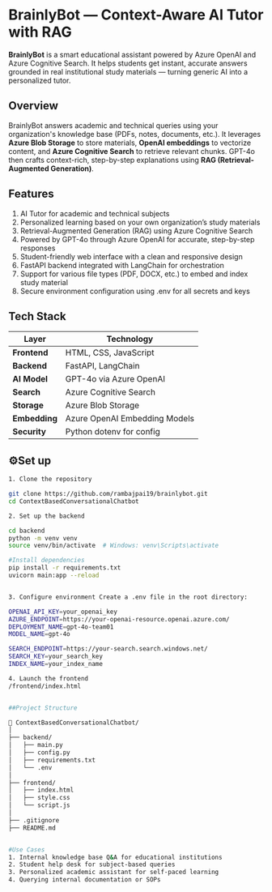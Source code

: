 # BrainlyBot — Context-Aware AI Tutor with RAG

**BrainlyBot** is a smart educational assistant powered by Azure OpenAI and Azure Cognitive Search. It helps students get instant, accurate answers grounded in real institutional study materials — turning generic AI into a personalized tutor.

## Overview

BrainlyBot answers academic and technical queries using your organization's knowledge base (PDFs, notes, documents, etc.). It leverages **Azure Blob Storage** to store materials, **OpenAI embeddings** to vectorize content, and **Azure Cognitive Search** to retrieve relevant chunks. GPT-4o then crafts context-rich, step-by-step explanations using **RAG (Retrieval-Augmented Generation)**.


## Features
1. AI Tutor for academic and technical subjects
2. Personalized learning based on your own organization’s study materials
3. Retrieval-Augmented Generation (RAG) using Azure Cognitive Search
4. Powered by GPT-4o through Azure OpenAI for accurate, step-by-step responses
5. Student-friendly web interface with a clean and responsive design
6. FastAPI backend integrated with LangChain for orchestration
7. Support for various file types (PDF, DOCX, etc.) to embed and index study material
8. Secure environment configuration using .env for all secrets and keys


##  Tech Stack

| Layer       | Technology                     |
|-------------|---------------------------------|
| **Frontend**| HTML, CSS, JavaScript           |
| **Backend** | FastAPI, LangChain              |
| **AI Model**| GPT-4o via Azure OpenAI         |
| **Search**  | Azure Cognitive Search          |
| **Storage** | Azure Blob Storage              |
| **Embedding**| Azure OpenAI Embedding Models |
| **Security**| Python dotenv for config        |



## ⚙️Set up 



```bash
1. Clone the repository

git clone https://github.com/rambajpai19/brainlybot.git
cd ContextBasedConversationalChatbot

2. Set up the backend

cd backend
python -m venv venv
source venv/bin/activate  # Windows: venv\Scripts\activate

#Install dependencies
pip install -r requirements.txt
uvicorn main:app --reload


3. Configure environment Create a .env file in the root directory:

OPENAI_API_KEY=your_openai_key
AZURE_ENDPOINT=https://your-openai-resource.openai.azure.com/
DEPLOYMENT_NAME=gpt-4o-team01
MODEL_NAME=gpt-4o

SEARCH_ENDPOINT=https://your-search.search.windows.net/
SEARCH_KEY=your_search_key
INDEX_NAME=your_index_name

4. Launch the frontend
/frontend/index.html


##Project Structure

📁 ContextBasedConversationalChatbot/
│
├── backend/
│   ├── main.py
│   ├── config.py
│   ├── requirements.txt
│   └── .env              
│
├── frontend/
│   ├── index.html
│   ├── style.css
│   └── script.js
│
├── .gitignore
├── README.md


#Use Cases
1. Internal knowledge base Q&A for educational institutions
2. Student help desk for subject-based queries
3. Personalized academic assistant for self-paced learning
4. Querying internal documentation or SOPs
